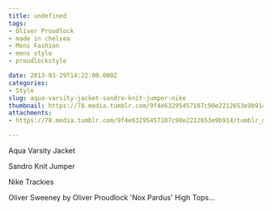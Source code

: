 ```yaml
---
title: undefined
tags:
- Oliver Proudlock
- made in chelsea
- Mens Fashion
- mens style
- proudlockstyle

date: 2013-03-29T14:22:00.000Z
categories:
- Style
slug: aqua-varsity-jacket-sandro-knit-jumper-nike
thumbnail: https://78.media.tumblr.com/9f4e63295457107c90e2212653e9b914/tumblr_mkdjxqsPtQ1rhrm24o1_1280.jpg
attachments:
- https://78.media.tumblr.com/9f4e63295457107c90e2212653e9b914/tumblr_mkdjxqsPtQ1rhrm24o1_1280.jpg

---
```


Aqua Varsity Jacket

  Sandro Knit Jumper 

  Nike Trackies 

  Oliver Sweeney by Oliver Proudlock 'Nox Pardus' High Tops...
